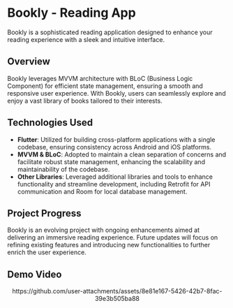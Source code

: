 # Bookly - Reading App

Bookly is a sophisticated reading application designed to enhance your reading experience with a sleek and intuitive interface.

## Overview

Bookly leverages MVVM architecture with BLoC (Business Logic Component) for efficient state management, ensuring a smooth and responsive user experience. With Bookly, users can seamlessly explore and enjoy a vast library of books tailored to their interests.

## Technologies Used

- **Flutter**: Utilized for building cross-platform applications with a single codebase, ensuring consistency across Android and iOS platforms.
- **MVVM & BLoC**: Adopted to maintain a clean separation of concerns and facilitate robust state management, enhancing the scalability and maintainability of the codebase.
- **Other Libraries**: Leveraged additional libraries and tools to enhance functionality and streamline development, including Retrofit for API communication and Room for local database management.

## Project Progress

Bookly is an evolving project with ongoing enhancements aimed at delivering an immersive reading experience. Future updates will focus on refining existing features and introducing new functionalities to further enrich the user experience.

## Demo Video

<div align="center">
https://github.com/user-attachments/assets/8e81e167-5426-42b7-8fac-39e3b505ba88



</div>
